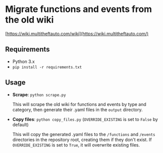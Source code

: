 # Migrate functions and events from the old wiki

[https://wiki.multitheftauto.com/wiki](https://wiki.multitheftauto.com/)

## Requirements

- Python 3.x
- `pip install -r requirements.txt`

## Usage

- **Scrape**: `python scrape.py`

  This will scrape the old wiki for functions and events by type and category, then generate their .yaml files in the `output` directory.

- **Copy files**: `python copy_files.py` (`OVERRIDE_EXISTING` is set to `False` by default)

  This will copy the generated .yaml files to the `/functions` and `/events` directories in the repository root, creating them if they don't exist. If `OVERRIDE_EXISTING` is set to `True`, it will overwrite existing files.
